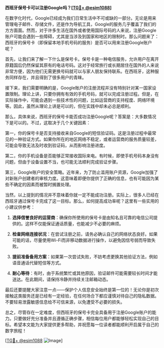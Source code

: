 **西班牙保号卡可以注册Google吗？[[TG💪+ @esim1088](https://t.me/s/esim1088)]**

在数字化时代，Google已经成为我们日常生活中不可或缺的一部分。无论是用来管理电子邮件、存储文件，还是作为导航工具，Google的服务几乎覆盖了我们的方方面面。然而，对于许多生活在国外或者使用国际号码的人来说，注册Google账户可能会遇到一些障碍，尤其是当涉及到国家和地区的限制时。那么问题来了：西班牙的保号卡（即保留本地手机号码的服务）是否可以用来注册Google账户呢？

首先，让我们来了解一下什么是保号卡。保号卡是一种电信服务，允许用户在离开原籍国后仍然保留其原有的电话号码。这对于经常旅行或长期居住在国外的人来说非常方便，因为他们无需更换号码就可以与家人朋友保持联系。在西班牙，这种服务同样存在，并且得到了很多用户的青睐。

接下来，我们需要明确的是，Google账户的注册流程并没有特别针对某一国家设置限制。理论上讲，只要你拥有有效的手机号码，就可以完成注册过程。但是，在实际操作中，可能会遇到一些技术性的问题，比如运营商的支持程度、网络环境等。因此，虽然从理论上讲是可以的，但在实践中却未必总是顺利。

那么，具体来说，西班牙的保号卡能否成功注册Google呢？答案是：大多数情况下是可以的。不过，这取决于几个关键因素：

第一，你的保号卡是否支持接收来自Google的短信验证码。这是注册过程中最常见的一种验证方式。如果你所在的地区网络不稳定，或者运营商的服务质量较差，可能会导致无法及时收到验证码，从而影响注册进度。

第二，你的手机设备是否能够正常接收国际来电。有时候，即使手机号码本身没有问题，但由于设备设置不当，也可能无法顺利完成验证步骤。

第三，Google账户的安全策略。近年来，为了防止滥用账户资源，Google加强了对新账户创建者的审核力度。这意味着即便你提供了正确的信息，也有可能因为某些不确定的因素而被暂时搁置处理。

当然，以上提到的情况并不意味着你就一定不能成功注册。实际上，很多人已经在西班牙通过保号卡完成了这一目标。那么，如何提高成功率呢？这里有一些实用的小建议供参考：

1. **选择信誉良好的运营商**：确保你所使用的保号卡是由知名且可靠的电信公司提供的。这样不仅能保证通话质量，也能减少不必要的麻烦。

2. **检查网络连接状况**：在尝试注册之前，请务必确认自己的网络状态良好。如果可能的话，尽量使用Wi-Fi而非移动数据进行操作，以避免因信号弱而导致失败。

3. **提前准备备用方案**：如果第一次尝试失败，不妨考虑更换其他验证方法，例如语音通话代替短信等方式。

4. **耐心等待**：有时，由于系统繁忙或其他原因，验证邮件可能需要较长时间才能送达。在此期间，请保持冷静并持续关注邮箱动态。

最后还要提醒大家注意一点——保护个人信息安全始终是第一位的！无论你是初次接触这类服务还是已经有一定经验，在任何场合下都应谨慎对待自己的隐私数据。不要轻易泄露敏感信息给不可信来源，以免遭受不必要的损失。

总之，尽管存在一定难度，但西班牙的保号卡完全具备用于注册Google账户的能力。只要做好充分准备并且遵循正确步骤，相信每位用户都能够轻松实现自己的目标。希望本文能为大家提供更多帮助，并祝愿每一位读者都能顺利开启属于自己的数字旅程！

[[TG💪+ @esim1088](https://t.me/s/esim1088) ![Image](https://i.postimg.cc/4NQfJmqS/Snipaste-2025-05-13-00-14-12.png)]
